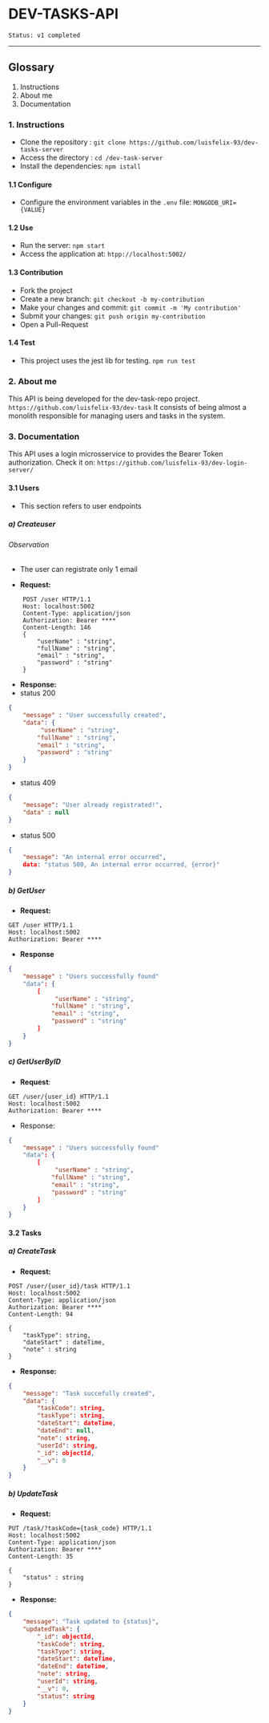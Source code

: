 # DEV-TASKS-API
`Status: v1 completed`

------------
## Glossary
1.  Instructions
2. About me
3. Documentation

### 1. Instructions
- Clone the repository : 
`git clone https://github.com/luisfelix-93/dev-tasks-server`
- Access the directory :
`cd /dev-task-server`
- Install the dependencies:
`npm istall`

####  1.1 Configure
- Configure the environment variables in the `.env` file:
`MONGODB_URI={VALUE}`

#### 1.2 Use
- Run the server:
`npm start`
- Access the application at:
`htpp://localhost:5002/`

#### 1.3 Contribution
- Fork the project
- Create a new branch: 
`git checkout -b my-contribution`
- Make your changes and commit:
`git commit -m 'My contribution'`
- Submit your changes:
`git push origin my-contribution`
- Open a Pull-Request

#### 1.4 Test
- This project uses the jest lib for testing.
`npm run test`

### 2. About me
This API is being developed for the dev-task-repo project. `https://github.com/luisfelix-93/dev-task`
It consists of being almost a monolith responsible for managing users and tasks in the system.

### 3. Documentation
This API uses a login microsservice to provides the Bearer Token authorization. Check it on:
`https://github.com/luisfelix-93/dev-login-server/`

#### 3.1 Users
- This section refers to user endpoints
##### a) Createuser
###### Observation
-  The user can registrate only 1 email 

 - **Request:**
``` --http
    POST /user HTTP/1.1
    Host: localhost:5002
    Content-Type: application/json
    Authorization: Bearer ****
    Content-Length: 146
    {
        "userName" : "string",
        "fullName" : "string",
        "email" : "string",
        "password" : "string"
    }
```
 - **Response:**
- status 200
```json
{
	"message" : "User successfully created",
	"data": {
		 "userName" : "string",
        "fullName" : "string",
        "email" : "string",
        "password" : "string"
	}
}
```
- status 409
```json
{
	"message": "User already registrated!",
	"data" : null
}
```
- status 500
```json
{
	"message": "An internal error occurred",
	data: "status 500, An internal error occurred, {error}"
}
```

##### b) GetUser

- **Request:**
```http
GET /user HTTP/1.1
Host: localhost:5002
Authorization: Bearer ****
```
- **Response**
```json
{
	"message" : "Users successfully found"
	"data": {
		[
			 "userName" : "string",
        	"fullName" : "string",
      		"email" : "string",
        	"password" : "string"
		]
	}
}
```
##### c) GetUserByID

- **Request**:
```http
GET /user/{user_id} HTTP/1.1
Host: localhost:5002
Authorization: Bearer ****
```
- Response:
```json
{
	"message" : "Users successfully found"
	"data": {
		[
			 "userName" : "string",
        	"fullName" : "string",
      		"email" : "string",
        	"password" : "string"
		]
	}
}
```
#### 3.2 Tasks
##### a) CreateTask
- **Request:**

```http
POST /user/{user_id}/task HTTP/1.1
Host: localhost:5002
Content-Type: application/json
Authorization: Bearer ****
Content-Length: 94

{
    "taskType": string,
    "dateStart" : dateTime,
    "note" : string
}
```

- **Response:**

```json
{
    "message": "Task succefully created",
    "data": {
        "taskCode": string,
        "taskType": string,
        "dateStart": dateTime,
        "dateEnd": null,
        "note": string,
        "userId": string,
        "_id": objectId,
        "__v": 0
    }
}
```
##### b) UpdateTask

- **Request:**

```http
PUT /task/?taskCode={task_code} HTTP/1.1
Host: localhost:5002
Content-Type: application/json
Authorization: Bearer ****
Content-Length: 35

{
    "status" : string
}
```
- **Response:**

```json
{
    "message": "Task updated to {status}",
    "updatedTask": {
        "_id": objectId,
        "taskCode": string,
        "taskType": string,
        "dateStart": dateTime,
        "dateEnd": dateTime,
        "note": string,
        "userId": string,
        "__v": 0,
        "status": string
    }
}
```